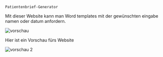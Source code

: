 
    Patientenbrief-Generator


Mit dieser Website kann man Word templates mit der gewünschten eingabe namen oder datum anfordern.

![vorschau](https://github.com/user-attachments/assets/f62570a8-835d-4de2-95ef-79d42043fe17)

Hier ist ein Vorschau fürs Website

![vorschau 2](https://github.com/user-attachments/assets/2a347b3f-b425-43ae-a83d-6d00cbe216b5)
